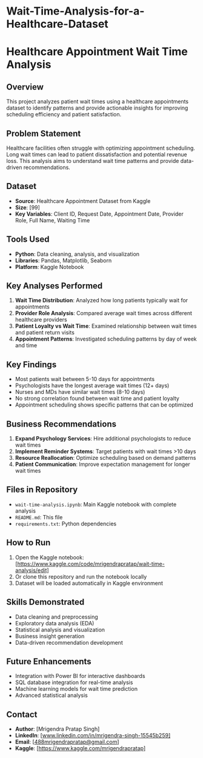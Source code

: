 # Wait-Time-Analysis-for-a-Healthcare-Dataset

# Healthcare Appointment Wait Time Analysis

## Overview
This project analyzes patient wait times using a healthcare appointments dataset to identify patterns and provide actionable insights for improving scheduling efficiency and patient satisfaction.

## Problem Statement
Healthcare facilities often struggle with optimizing appointment scheduling. Long wait times can lead to patient dissatisfaction and potential revenue loss. This analysis aims to understand wait time patterns and provide data-driven recommendations.

## Dataset
- **Source**: Healthcare Appointment Dataset from Kaggle
- **Size**: [99]
- **Key Variables**: Client ID, Request Date, Appointment Date, Provider Role, Full Name, Waiting Time

## Tools Used
- **Python**: Data cleaning, analysis, and visualization
- **Libraries**: Pandas, Matplotlib, Seaborn
- **Platform**: Kaggle Notebook

## Key Analyses Performed
1. **Wait Time Distribution**: Analyzed how long patients typically wait for appointments
2. **Provider Role Analysis**: Compared average wait times across different healthcare providers
3. **Patient Loyalty vs Wait Time**: Examined relationship between wait times and patient return visits
4. **Appointment Patterns**: Investigated scheduling patterns by day of week and time

## Key Findings
- Most patients wait between 5-10 days for appointments
- Psychologists have the longest average wait times (12+ days)
- Nurses and MDs have similar wait times (8-10 days)
- No strong correlation found between wait time and patient loyalty
- Appointment scheduling shows specific patterns that can be optimized

## Business Recommendations
1. **Expand Psychology Services**: Hire additional psychologists to reduce wait times
2. **Implement Reminder Systems**: Target patients with wait times >10 days
3. **Resource Reallocation**: Optimize scheduling based on demand patterns
4. **Patient Communication**: Improve expectation management for longer wait times

## Files in Repository
- `wait-time-analysis.ipynb`: Main Kaggle notebook with complete analysis
- `README.md`: This file
- `requirements.txt`: Python dependencies

## How to Run
1. Open the Kaggle notebook: [https://www.kaggle.com/code/mrigendrapratap/wait-time-analysis/edit]
2. Or clone this repository and run the notebook locally
3. Dataset will be loaded automatically in Kaggle environment

## Skills Demonstrated
- Data cleaning and preprocessing
- Exploratory data analysis (EDA)
- Statistical analysis and visualization
- Business insight generation
- Data-driven recommendation development

## Future Enhancements
- Integration with Power BI for interactive dashboards
- SQL database integration for real-time analysis
- Machine learning models for wait time prediction
- Advanced statistical analysis

## Contact
- **Author**: [Mrigendra Pratap Singh]
- **LinkedIn**: [www.linkedin.com/in/mrigendra-singh-15545b259]
- **Email**: [488mrigendrapratap@gmail.com]
- **Kaggle**: [https://www.kaggle.com/mrigendrapratap]

